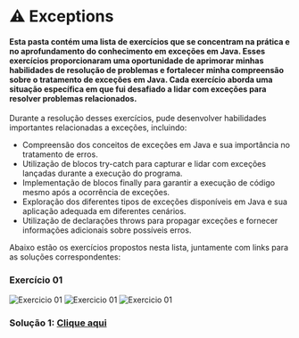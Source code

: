 # ⚠️ Exceptions 

#### Esta pasta contém uma lista de exercícios que se concentram na prática e no aprofundamento do conhecimento em exceções em Java. Esses exercícios proporcionaram uma oportunidade de aprimorar minhas habilidades de resolução de problemas e fortalecer minha compreensão sobre o tratamento de exceções em Java. Cada exercício aborda uma situação específica em que fui desafiado a lidar com exceções para resolver problemas relacionados.

Durante a resolução desses exercícios, pude desenvolver habilidades importantes relacionadas a exceções, incluindo:
- Compreensão dos conceitos de exceções em Java e sua importância no tratamento de erros.
- Utilização de blocos try-catch para capturar e lidar com exceções lançadas durante a execução do programa.
- Implementação de blocos finally para garantir a execução de código mesmo após a ocorrência de exceções.
- Exploração dos diferentes tipos de exceções disponíveis em Java e sua aplicação adequada em diferentes cenários.
- Utilização de declarações throws para propagar exceções e fornecer informações adicionais sobre possíveis erros.

Abaixo estão os exercícios propostos nesta lista, juntamente com links para as soluções correspondentes:

###  Exercício 01
<img src="1.1.png" alt="Exercicio 01">
<img src="1.2.png" alt="Exercicio 01">
<img src="1.3.png" alt="Exercicio 01">

### Solução 1: [Clique aqui](/Exercícios/Exceptions/src/exercicio01/)





